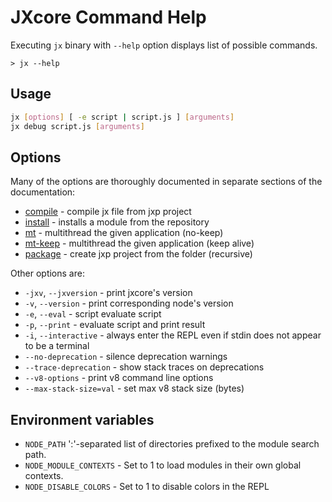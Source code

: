 
# JXcore Command Help

Executing `jx` binary with `--help` option displays list of possible commands.

    > jx --help

## Usage

```bash
jx [options] [ -e script | script.js ] [arguments]
jx debug script.js [arguments]
```

## Options

Many of the options are thoroughly documented in separate sections of the documentation:

* [compile](jxcore-feature-packaging-code-protection.markdown#jxcore-features-package-manager-compile) - compile jx file from jxp project
* [install](jxcore-command-install.markdown) - installs a module from the repository
* [mt](jxcore-command-mt.markdown) - multithread the given application (no-keep)
* [mt-keep](jxcore-command-mt.markdown) - multithread the given application (keep alive)
* [package](jxcore-feature-packaging-code-protection.markdown#jxcore-features-package-manager-package) - create jxp project from the folder (recursive)

Other options are:

* `-jxv`, `--jxversion` - print jxcore's version
* `-v`, `--version` - print corresponding node's version
* `-e`, `--eval` - script evaluate script
* `-p`, `--print` - evaluate script and print result
* `-i`, `--interactive` - always enter the REPL even if stdin does not appear to be a terminal
* `--no-deprecation` - silence deprecation warnings
* `--trace-deprecation` - show stack traces on deprecations
* `--v8-options` - print v8 command line options
* `--max-stack-size=val` - set max v8 stack size (bytes)

## Environment variables

* `NODE_PATH`              ':'-separated list of directories prefixed to the module search path.
* `NODE_MODULE_CONTEXTS`   - Set to 1 to load modules in their own global contexts.
* `NODE_DISABLE_COLORS`    - Set to 1 to disable colors in the REPL
